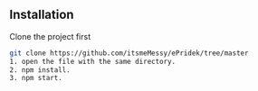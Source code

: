 
## Installation

Clone the project first

```bash
git clone https://github.com/itsmeMessy/ePridek/tree/master
1. open the file with the same directory.
2. npm install.
3. npm start.
```
    
